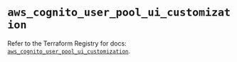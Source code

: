 # `aws_cognito_user_pool_ui_customization`

Refer to the Terraform Registry for docs: [`aws_cognito_user_pool_ui_customization`](https://registry.terraform.io/providers/hashicorp/aws/5.88.0/docs/resources/cognito_user_pool_ui_customization).
